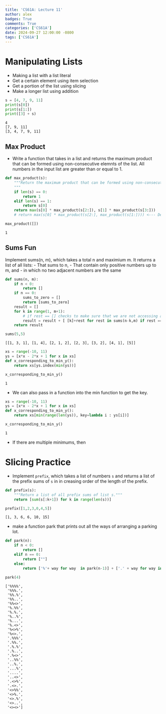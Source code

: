 ```yaml
---
title: 'CS61A: Lecture 11'
author: alex
badges: True
comments: True
categories: ['CS61A']
date: 2024-09-27 12:00:00 -0800
tags: ['CS61A']
---
```


# Manipulating Lists
- Making a list with a list literal
- Get a certain element using item selection
- Get a portion of the list using slicing
- Make a longer list using addition



```python
s = [4, 7, 9, 11]
print(s[0])
print(s[1:])
print([3] + s)
```

    4
    [7, 9, 11]
    [3, 4, 7, 9, 11]


## Max Product
- Write a function that takes in a list and returns the maximum product that can be formed using non-consecutive elemnts of the list. All numbers in the input list are greater than or equal to 1.


```python
def max_product(s):
    """Return the maximum product that can be formed using non-consecutive elements in the list.
    """
    if len(s) == 0:
        return 1
    elif len(s) == 1:
        return s[0]
    return max(s[0] * max_product(s[2:]), s[1] * max_product(s[3:]))
    # return max(s[0] * max_product(s[2:], max_product(s[1:]))) <--- Denero's solution

max_product([])
```




    1



## Sums Fun
Implement sums(n, m), which takes a total n and maximium m. It returns a list of all lists:
    - That sums to n,
    - That contain only positive numbers up to m, and
    - in which no two adjacent numbers are the same


```python
def sums(n, m):
    if n < 0:
        return []
    if n == 0:
        sums_to_zero = []
        return [sums_to_zero]
    result = []
    for k in range(1, m+1):
        # if rest == [] checks to make sure that we are not accessing an index out of bounds error.
        result = result + [ [k]+rest for rest in sums(n-k,m) if rest == [] or k != rest[0]]
    return result

sums(5,5)
```




    [[1, 3, 1], [1, 4], [2, 1, 2], [2, 3], [3, 2], [4, 1], [5]]




```python
xs = range(-10, 11)
ys = [x*x - 2*x + 1 for x in xs]
def x_corresponding_to_min_y():
    return xs[ys.index(min(ys))]

x_corresponding_to_min_y()
```




    1



- We can also pass in a function into the min function to get the key.


```python
xs = range(-10, 11)
ys = [x*x - 2*x + 1 for x in xs]
def x_corresponding_to_min_y():
    return xs[min(range(len(ys)), key=lambda i : ys[i])]

x_corresponding_to_min_y()
```




    1



- If there are multiple minimums, then 

# Slicing Practice
- Implement `prefix`, which takes a list of numbers `s` and returns a list of the prefix sums of `s` in in creasing order of the length of the prefix.


```python
def prefix(s):
    """Return a list of all prefix sums of list s."""
    return [sum(s[:k+1]) for k in range(len(s))]

prefix([1,2,3,0,4,5])
```




    [1, 3, 6, 6, 10, 15]



- make a function park that prints out all the ways of arranging a parking lot.


```python
def park(n):
    if n < 0:
        return []
    elif n == 0:
        return [""]
    else:
        return ['%'+ way for way  in park(n-1)] + ['.' + way for way in park(n-1)] + ['<>'+ way for way in park(n-2)]
    
park(4)
```




    ['%%%%',
     '%%%.',
     '%%.%',
     '%%..',
     '%%<>',
     '%.%%',
     '%.%.',
     '%..%',
     '%...',
     '%.<>',
     '%<>%',
     '%<>.',
     '.%%%',
     '.%%.',
     '.%.%',
     '.%..',
     '.%<>',
     '..%%',
     '..%.',
     '...%',
     '....',
     '..<>',
     '.<>%',
     '.<>.',
     '<>%%',
     '<>%.',
     '<>.%',
     '<>..',
     '<><>']


